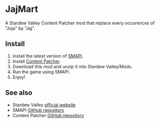 # JajMart
A Stardew Valley Content Patcher mod that replace every occurences of "Joja" by "Jaj".

## Install
1. Install the latest version of [SMAPI](https://smapi.io).
2. Install [Content Patcher](https://www.nexusmods.com/stardewvalley/mods/1915).
3. Download this mod and unzip it into Stardew Valley/Mods.
4. Run the game using SMAPI.
5. Enjoy!

## See also
- Stardew Valley [official website](https://www.stardewvalley.net)
- SMAPI [GitHub repository](https://github.com/Pathoschild/SMAPI)
- Content Patcher [GitHub repository](https://github.com/Pathoschild/StardewMods/tree/stable/ContentPatcher)
